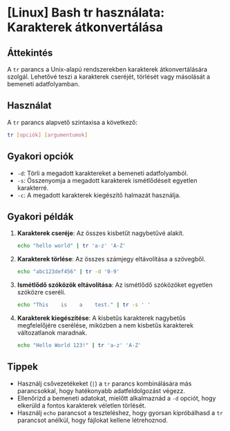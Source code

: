 # [Linux] Bash tr használata: Karakterek átkonvertálása

## Áttekintés
A `tr` parancs a Unix-alapú rendszerekben karakterek átkonvertálására szolgál. Lehetővé teszi a karakterek cseréjét, törlését vagy másolását a bemeneti adatfolyamban.

## Használat
A `tr` parancs alapvető szintaxisa a következő:

```bash
tr [opciók] [argumentumok]
```

## Gyakori opciók
- `-d`: Törli a megadott karaktereket a bemeneti adatfolyamból.
- `-s`: Összenyomja a megadott karakterek ismétlődéseit egyetlen karakterré.
- `-c`: A megadott karakterek kiegészítő halmazát használja.

## Gyakori példák
1. **Karakterek cseréje**: Az összes kisbetűt nagybetűvé alakít.
   ```bash
   echo "hello world" | tr 'a-z' 'A-Z'
   ```

2. **Karakterek törlése**: Az összes számjegy eltávolítása a szövegből.
   ```bash
   echo "abc123def456" | tr -d '0-9'
   ```

3. **Ismétlődő szóközök eltávolítása**: Az ismétlődő szóközöket egyetlen szóközre cseréli.
   ```bash
   echo "This    is    a    test." | tr -s ' '
   ```

4. **Karakterek kiegészítése**: A kisbetűs karakterek nagybetűs megfelelőjére cserélése, miközben a nem kisbetűs karakterek változatlanok maradnak.
   ```bash
   echo "Hello World 123!" | tr 'a-z' 'A-Z'
   ```

## Tippek
- Használj csővezetékeket (`|`) a `tr` parancs kombinálására más parancsokkal, hogy hatékonyabb adatfeldolgozást végezz.
- Ellenőrizd a bemeneti adatokat, mielőtt alkalmaznád a `-d` opciót, hogy elkerüld a fontos karakterek véletlen törlését.
- Használj `echo` parancsot a teszteléshez, hogy gyorsan kipróbálhasd a `tr` parancsot anélkül, hogy fájlokat kellene létrehoznod.